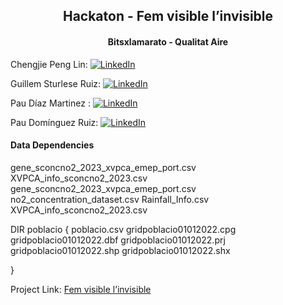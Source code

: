 <a name="readme-top"></a> 

<h2 align="center">Hackaton - Fem visible l’invisible</h2>

<h4 align="center"> Bitsxlamarato - Qualitat Aire </h4>


Chengjie Peng Lin:  [![LinkedIn][linkedin-shield]][linkedin-url] 

Guillem Sturlese Ruiz:  [![LinkedIn][linkedin-shield]][linkedin-url2]  

Pau Díaz Martinez :  [![LinkedIn][linkedin-shield]][linkedin-url3]

Pau Domínguez Ruiz:  [![LinkedIn][linkedin-shield]][linkedin-url4]

<h4>Data Dependencies</h4>
<p>
gene_sconcno2_2023_xvpca_emep_port.csv
XVPCA_info_sconcno2_2023.csv
gene_sconcno2_2023_xvpca_emep_port.csv
no2_concentration_dataset.csv
Rainfall_Info.csv
XVPCA_info_sconcno2_2023.csv

DIR poblacio
{
   poblacio.csv
   gridpoblacio01012022.cpg
   gridpoblacio01012022.dbf
   gridpoblacio01012022.prj
   gridpoblacio01012022.shp
   gridpoblacio01012022.shx

}
</p>

Project Link: [Fem visible l’invisible](https://github.com/ChengjiePL/Fem-Visible-Invisible)

<!-- MARKDOWN LINKS & IMAGES -->
[linkedin-shield]: https://img.shields.io/badge/-LinkedIn-black.svg?style=for-the-badge&logo=linkedin&colorB=555

[linkedin-url]: https://www.linkedin.com/in/chengjie-peng-lin-13a247342/
[linkedin-url2]: https://www.linkedin.com/in/guillem-sturlese-ruiz-500246342/
[linkedin-url3]: https://www.linkedin.com/in/pau-d%C3%ADaz-mart%C3%ADnez-44b39a2a0/
[linkedin-url4]: https://www.linkedin.com/in/pau-dominguez-ruiz/
